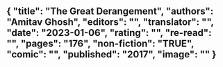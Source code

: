 {
 "title": "The Great Derangement",
 "authors": "Amitav Ghosh",
 "editors": "",
 "translator": "",
 "date": "2023-01-06",
 "rating": "",
 "re-read": "",
 "pages": "176",
 "non-fiction": "TRUE",
 "comic": "",
 "published": "2017",
 "image": ""
}
---

